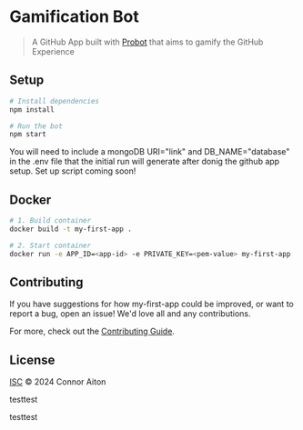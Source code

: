 # Gamification Bot

> A GitHub App built with [Probot](https://github.com/probot/probot) that aims to gamify the GitHub Experience

## Setup

```sh
# Install dependencies
npm install

# Run the bot
npm start
```
You will need to include a mongoDB URI="link" and DB_NAME="database" in the .env file that the initial run will generate after donig the github app setup.
Set up script coming soon!

## Docker

```sh
# 1. Build container
docker build -t my-first-app .

# 2. Start container
docker run -e APP_ID=<app-id> -e PRIVATE_KEY=<pem-value> my-first-app
```

## Contributing

If you have suggestions for how my-first-app could be improved, or want to report a bug, open an issue! We'd love all and any contributions.

For more, check out the [Contributing Guide](CONTRIBUTING.md).

## License

[ISC](LICENSE) © 2024 Connor Aiton


testtest

testtest